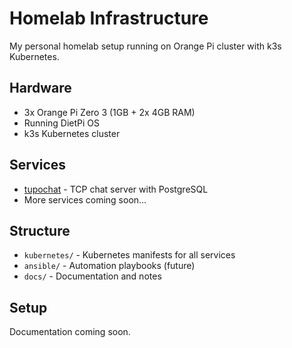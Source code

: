 # Homelab Infrastructure

My personal homelab setup running on Orange Pi cluster with k3s Kubernetes.

## Hardware

- 3x Orange Pi Zero 3 (1GB + 2x 4GB RAM)
- Running DietPi OS
- k3s Kubernetes cluster

## Services

- [tupochat](https://github.com/timo0n22/tupochat) - TCP chat server with PostgreSQL
- More services coming soon...

## Structure

- `kubernetes/` - Kubernetes manifests for all services
- `ansible/` - Automation playbooks (future)
- `docs/` - Documentation and notes

## Setup

Documentation coming soon.
